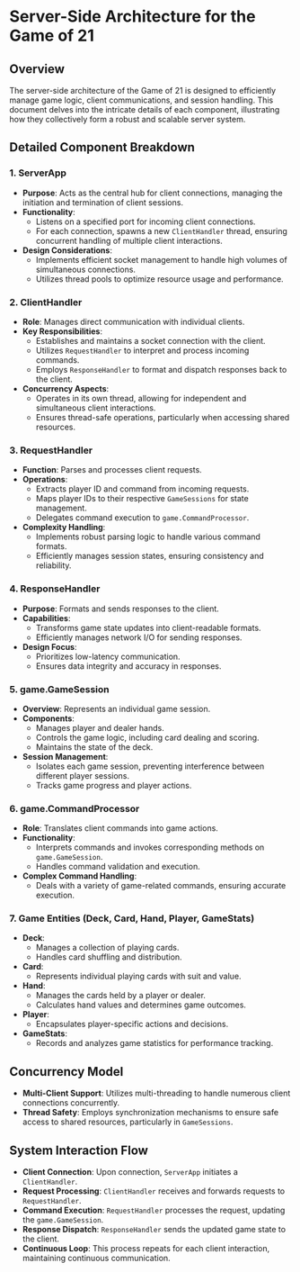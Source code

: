 # Server-Side Architecture for the Game of 21

## Overview
The server-side architecture of the Game of 21 is designed to efficiently manage game logic, client communications, and session handling. This document delves into the intricate details of each component, illustrating how they collectively form a robust and scalable server system.

## Detailed Component Breakdown

### 1. ServerApp
- **Purpose**: Acts as the central hub for client connections, managing the initiation and termination of client sessions.
- **Functionality**:
    - Listens on a specified port for incoming client connections.
    - For each connection, spawns a new `ClientHandler` thread, ensuring concurrent handling of multiple client interactions.
- **Design Considerations**:
    - Implements efficient socket management to handle high volumes of simultaneous connections.
    - Utilizes thread pools to optimize resource usage and performance.

### 2. ClientHandler
- **Role**: Manages direct communication with individual clients.
- **Key Responsibilities**:
    - Establishes and maintains a socket connection with the client.
    - Utilizes `RequestHandler` to interpret and process incoming commands.
    - Employs `ResponseHandler` to format and dispatch responses back to the client.
- **Concurrency Aspects**:
    - Operates in its own thread, allowing for independent and simultaneous client interactions.
    - Ensures thread-safe operations, particularly when accessing shared resources.

### 3. RequestHandler
- **Function**: Parses and processes client requests.
- **Operations**:
    - Extracts player ID and command from incoming requests.
    - Maps player IDs to their respective `GameSessions` for state management.
    - Delegates command execution to `game.CommandProcessor`.
- **Complexity Handling**:
    - Implements robust parsing logic to handle various command formats.
    - Efficiently manages session states, ensuring consistency and reliability.

### 4. ResponseHandler
- **Purpose**: Formats and sends responses to the client.
- **Capabilities**:
    - Transforms game state updates into client-readable formats.
    - Efficiently manages network I/O for sending responses.
- **Design Focus**:
    - Prioritizes low-latency communication.
    - Ensures data integrity and accuracy in responses.

### 5. game.GameSession
- **Overview**: Represents an individual game session.
- **Components**:
    - Manages player and dealer hands.
    - Controls the game logic, including card dealing and scoring.
    - Maintains the state of the deck.
- **Session Management**:
    - Isolates each game session, preventing interference between different player sessions.
    - Tracks game progress and player actions.

### 6. game.CommandProcessor
- **Role**: Translates client commands into game actions.
- **Functionality**:
    - Interprets commands and invokes corresponding methods on `game.GameSession`.
    - Handles command validation and execution.
- **Complex Command Handling**:
    - Deals with a variety of game-related commands, ensuring accurate execution.

### 7. Game Entities (Deck, Card, Hand, Player, GameStats)
- **Deck**:
    - Manages a collection of playing cards.
    - Handles card shuffling and distribution.
- **Card**:
    - Represents individual playing cards with suit and value.
- **Hand**:
    - Manages the cards held by a player or dealer.
    - Calculates hand values and determines game outcomes.
- **Player**:
    - Encapsulates player-specific actions and decisions.
- **GameStats**:
    - Records and analyzes game statistics for performance tracking.

## Concurrency Model
- **Multi-Client Support**: Utilizes multi-threading to handle numerous client connections concurrently.
- **Thread Safety**: Employs synchronization mechanisms to ensure safe access to shared resources, particularly in `GameSessions`.

## System Interaction Flow
- **Client Connection**: Upon connection, `ServerApp` initiates a `ClientHandler`.
- **Request Processing**: `ClientHandler` receives and forwards requests to `RequestHandler`.
- **Command Execution**: `RequestHandler` processes the request, updating the `game.GameSession`.
- **Response Dispatch**: `ResponseHandler` sends the updated game state to the client.
- **Continuous Loop**: This process repeats for each client interaction, maintaining continuous communication.
